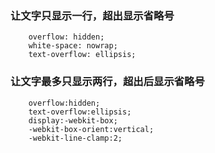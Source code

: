 

### 让文字只显示一行，超出显示省略号

```
	overflow: hidden;
	white-space: nowrap;
	text-overflow: ellipsis;

```




### 让文字最多只显示两行，超出后显示省略号

```
	overflow:hidden;
	text-overflow:ellipsis;
	display:-webkit-box;
	-webkit-box-orient:vertical;
	-webkit-line-clamp:2;
```


